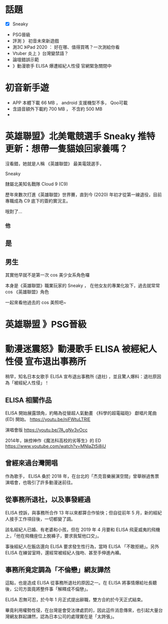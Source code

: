 # 話題
- [x] Sneaky
- PSG晉級
- 評測 》 初音未來新遊戲
- 測3C 》iPad 2020 ： 好在哪、值得買嗎？一次測給你看
- Vtuber 炎上 》台灣變禁語？
- 論壇錯誤示範
- 》動漫歌手 ELISA 爆遭經紀人性侵  官網緊急關閉中


# 初音新手遊
- APP 本體下載 66 MB ， android 支援機型不多， Qoo可載
- 含語音額外下載約 700 MB ， 不含約 500 MB
- 


# 英雄聯盟》北美電競選手 Sneaky 推特更新：想帶一隻貓娘回家養嗎？
沒看錯，她就是人稱 《英雄聯盟》 最美電競選手，

 Sneaky

隸屬北美知名戰隊 Cloud 9 (C9) 

歷年來數次打進《英雄聯盟》世界賽，直到今 (2020) 年初才從第一線退役，目前專職成為 C9 底下的簽約實況主。

哦對了...

### 他

## 是

## 男生



其實他早就不是第一次 cos 美少女系角色囉

本身是《英雄聯盟》職業玩家的 Sneaky ， 在他女友的專業化妝下，過去就常常 cos 《英雄聯盟》角色

一起來看他過去的 cos 美照吧~


# 英雄聯盟 》PSG晉級

# 動漫迷震怒》動漫歌手 ELISA 被經紀人性侵   宣布退出事務所

稍早，知名日本女歌手 ELISA 宣布退出事務所 (退社) ，並且驚人爆料：退社原因為「被經紀人性侵」！

## ELISA 相關作品
ELISA 開始展露頭角，約略為從替超人氣動畫 《科學的超電磁砲》 獻唱片尾曲 (ED) 開始。
https://youtu.be/niFWtuLTRIE

演唱會版
https://youtu.be/7A_gNv3vOcc


2014年，妹控神作《魔法科高校的劣等生》的 ED
https://www.youtube.com/watch?v=MNlaZt5i8jU


## 曾經來過台灣開唱
作為歌手， ELISA 桑於 2018 年，在台北的「杰克音樂展演空間」曾舉辦過售票演唱會，也吸引了許多動漫迷前往。


## 從事務所退社，以及事發經過
ELISA 控訴，與事務所合作 13 年以來都算合作愉快；但自從前年 5 月，新的經紀人接手工作項目後，一切都變了調。

該名經紀人已婚、有老婆和小孩，但在 2019 年 4 月要和 ELISA 飛夏威夷的飛機上，「他在飛機座位上脫褲子，要求我幫他口交」。

事後經紀人在飯店還向 ELISA 要求發生性行為，當時 ELISA 「不敢拒絕」。另外 ELISA 在練習室時，還經常被經紀人強吻、甚至手伸進內褲。

## 事務所竟定調為「不倫戀」網友譁然
這點，也是造成 ELISA 從事務所退社的原因之一。在 ELISA 將事情爆給社長聽後，公司方面竟將整件事「解釋成不倫戀」。

ELISA 忍無可忍，於今年 1 月正式提出辭職，雙方合約於今天正式結束。

畢竟利用權勢性侵，在台灣是會受法律處罰的，因此這件消息傳來，也引起大量台灣網友群起譁然，認為日本公司的處理實在是「太誇張」。